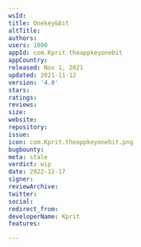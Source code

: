 ```yaml
---
wsId: 
title: Onekey&bit
altTitle: 
authors: 
users: 1000
appId: com.Kprit.theappkeyonebit
appCountry: 
released: Nov 1, 2021
updated: 2021-11-12
version: '4.0'
stars: 
ratings: 
reviews: 
size: 
website: 
repository: 
issue: 
icon: com.Kprit.theappkeyonebit.png
bugbounty: 
meta: stale
verdict: wip
date: 2022-12-17
signer: 
reviewArchive: 
twitter: 
social: 
redirect_from: 
developerName: Kprit
features: 

---
```


